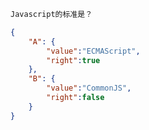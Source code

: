 ```javascript
Javascript的标准是？
```



```json
{
    "A": {
        "value":"ECMAScript",
        "right":true
    },
    "B": {
        "value":"CommonJS",
        "right":false
    }
}
```

